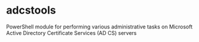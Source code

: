 # adcstools
PowerShell module for performing various administrative tasks on Microsoft Active Directory Certificate Services (AD CS) servers
